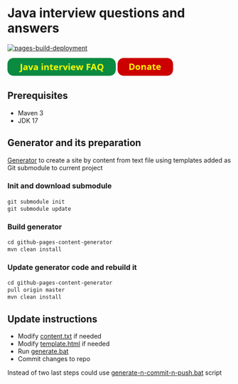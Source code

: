 
# Java interview questions and answers

[![pages-build-deployment](https://github.com/andrei-punko/java-interview-faq-n-answers/actions/workflows/pages/pages-build-deployment/badge.svg)](https://github.com/andrei-punko/java-interview-faq-n-answers/actions/workflows/pages/pages-build-deployment)

<a href="https://andrei-punko.github.io/java-interview-faq-n-answers"><img src="images/button_java-interview-faq.png" alt="Java interview FAQ" height="40"/></a>
<a href="https://boosty.to/andd3dfx"><img src="images/button_donate.png" alt="Donate" height="40"/></a>

## Prerequisites
- Maven 3
- JDK 17

## Generator and its preparation
[Generator](https://github.com/andrei-punko/github-pages-content-generator) to create a site 
by content from text file using templates added as Git submodule to current project

### Init and download submodule
```
git submodule init
git submodule update
```

### Build generator
```
cd github-pages-content-generator
mvn clean install
```

### Update generator code and rebuild it
```
cd github-pages-content-generator
pull origin master
mvn clean install
```

## Update instructions
- Modify [content.txt](src/content.txt) if needed
- Modify [template.html](templates/template.html) if needed
- Run [generate.bat](generate.bat)
- Commit changes to repo

Instead of two last steps could use [generate-n-commit-n-push.bat](generate-n-commit-n-push.bat) script

